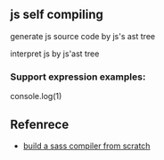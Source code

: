 ## js self compiling

generate js source code by js's ast tree

interpret js by js'ast tree

### Support expression examples:

console.log(1)

## Refenrece

* [build a sass compiler from scratch](https://github.com/wizardpisces/tiny-sass-compiler)
